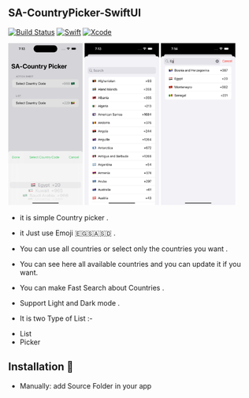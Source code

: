 ## SA-CountryPicker-SwiftUI

[![Build Status](https://img.shields.io/badge/platforms-iOS%20%7C%20tvOS%20%7C%20macOS%20%7C%20watchOS-green.svg)](https://github.com/Jinxiansen/SwiftUI)
[![Swift](https://img.shields.io/badge/Swift-5.1-orange.svg)](https://swift.org)
[![Xcode](https://img.shields.io/badge/Xcode-11.0-blue.svg)](https://developer.apple.com/xcode)



<img src= "images/Simulator Screenshot - iPhone 14 Pro - 2023-08-15 at 19.13.54.png" width="30%"></img>
<img src="images/Simulator Screenshot - iPhone 14 Pro - 2023-08-15 at 19.13.57.png" width="30%"></img>
<img src="images/Simulator Screenshot - iPhone 14 Pro - 2023-08-15 at 19.14.15.png" width="30%"></img>




- it is simple Country picker .

- it Just use Emoji 🇪🇬🇸🇦🇸🇩 .

- You can use all countries or select only the countries you want .

- You can see here all available countries and you can update it if you want.

- You can make Fast Search about Countries .

- Support Light and Dark mode .


 * It is two Type of List :-
- List  
- Picker 


## Installation 📱

- Manually: add Source Folder in your app 

